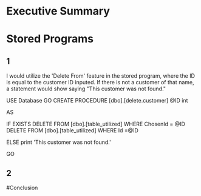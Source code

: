 
# Executive Summary

# Stored Programs

## 1
I would utilize the 'Delete From' feature in the stored program, where the ID is equal to the customer ID inputed.
If there is not a customer of that name, a statement would show saying "This customer was not found."

USE Database
GO
CREATE PROCEDURE [dbo].[delete.customer]
@ID int

AS

IF EXISTS
DELETE FROM [dbo].[table_utilized]
WHERE ChosenId = @ID
DELETE FROM [dbo].[table_utilized]
WHERE Id =@ID

ELSE
print 'This customer was not found.'

GO

## 2



#Conclusion
